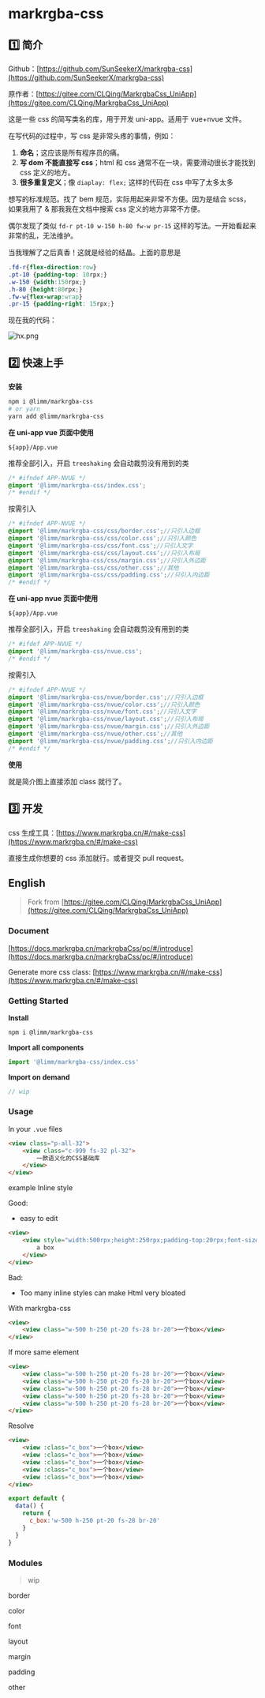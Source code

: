 # markrgba-css

## 1️⃣ 简介

Github：[https://github.com/SunSeekerX/markrgba-css](https://github.com/SunSeekerX/markrgba-css)

原作者：[https://gitee.com/CLQing/MarkrgbaCss_UniApp](https://gitee.com/CLQing/MarkrgbaCss_UniApp)



这是一些 css 的简写类名的库，用于开发 uni-app。适用于 vue+nvue 文件。

在写代码的过程中，写 css 是非常头疼的事情，例如：

1. **命名**；这应该是所有程序员的痛。
2. **写 dom 不能直接写 css**；html 和 css 通常不在一块，需要滑动很长才能找到 css 定义的地方。
3. **很多重复定义**；像 `diaplay: flex;`  这样的代码在 css 中写了太多太多

想写的标准规范。找了 bem 规范，实际用起来非常不方便。因为是结合 scss，如果我用了 & 那我我在文档中搜索 css 定义的地方非常不方便。

偶尔发现了类似 `fd-r pt-10 w-150 h-80 fw-w pr-15` 这样的写法。一开始看起来非常的乱，无法维护。

当我理解了之后真香！这就是经验的结晶。上面的意思是

```scss
.fd-r{flex-direction:row}
.pt-10 {padding-top: 10rpx;}
.w-150 {width:150rpx;}
.h-80 {height:80rpx;}
.fw-w{flex-wrap:wrap}
.pr-15 {padding-right: 15rpx;}
```

现在我的代码：

![hx.png](./assets/hx.png)





## 2️⃣ 快速上手

**安装**

```bash
npm i @limm/markrgba-css
# or yarn
yarn add @limm/markrgba-css
```



**在 uni-app vue 页面中使用**

`${app}/App.vue`

推荐全部引入，开启 `treeshaking` 会自动裁剪没有用到的类

```scss
/* #ifndef APP-NVUE */
@import '@limm/markrgba-css/index.css';
/* #endif */
```

按需引入

```scss
/* #ifndef APP-NVUE */
@import '@limm/markrgba-css/css/border.css';//只引入边框
@import '@limm/markrgba-css/css/color.css';//只引入颜色
@import '@limm/markrgba-css/css/font.css';//只引入文字
@import '@limm/markrgba-css/css/layout.css';//只引入布局
@import '@limm/markrgba-css/css/margin.css';//只引入外边距
@import '@limm/markrgba-css/css/other.css';//其他
@import '@limm/markrgba-css/css/padding.css';//只引入内边距
/* #endif */
```



**在 uni-app nvue 页面中使用**

`${app}/App.vue`

推荐全部引入，开启 `treeshaking` 会自动裁剪没有用到的类

```scss
/* #ifdef APP-NVUE */
@import '@limm/markrgba-css/nvue.css';
/* #endif */
```

按需引入

```scss
/* #ifndef APP-NVUE */
@import '@limm/markrgba-css/nvue/border.css';//只引入边框
@import '@limm/markrgba-css/nvue/color.css';//只引入颜色
@import '@limm/markrgba-css/nvue/font.css';//只引入文字
@import '@limm/markrgba-css/nvue/layout.css';//只引入布局
@import '@limm/markrgba-css/nvue/margin.css';//只引入外边距
@import '@limm/markrgba-css/nvue/other.css';//其他
@import '@limm/markrgba-css/nvue/padding.css';//只引入内边距
/* #endif */
```



**使用**

就是简介图上直接添加 class 就行了。



## 3️⃣ 开发

css 生成工具：[https://www.markrgba.cn/#/make-css](https://www.markrgba.cn/#/make-css)

直接生成你想要的 css 添加就行。或者提交 pull request。



## English

> Fork from [https://gitee.com/CLQing/MarkrgbaCss_UniApp](https://gitee.com/CLQing/MarkrgbaCss_UniApp)

### Document

[https://docs.markrgba.cn/markrgbaCss/pc/#/introduce](https://docs.markrgba.cn/markrgbaCss/pc/#/introduce)

Generate more css class: [https://www.markrgba.cn/#/make-css](https://www.markrgba.cn/#/make-css)



### Getting Started

**Install**

```bash
npm i @limm/markrgba-css
```



**Import all components**

```javascript
import '@limm/markrgba-css/index.css'
```



**Import on demand**

```javascript
// wip
```



### Usage

In your `.vue`  files

```html
<view class="p-all-32">
    <view class="c-999 fs-32 pl-32">
        一款语义化的CSS基础库
    </view>
</view>
```



example Inline style

Good:

- easy to edit

```html
<view>
    <view style="width:500rpx;height:250rpx;padding-top:20rpx;font-size:28rpx border-radius:20rpx">
        a box
    </view>
</view>
```

Bad:

- Too many inline styles can make Html very bloated



With markrgba-css

```html
<view>
	<view class="w-500 h-250 pt-20 fs-28 br-20">一个box</view>
</view>
```

If more same element

```html
<view>
    <view class="w-500 h-250 pt-20 fs-28 br-20">一个box</view>
    <view class="w-500 h-250 pt-20 fs-28 br-20">一个box</view>
    <view class="w-500 h-250 pt-20 fs-28 br-20">一个box</view>
    <view class="w-500 h-250 pt-20 fs-28 br-20">一个box</view>
    <view class="w-500 h-250 pt-20 fs-28 br-20">一个box</view>
</view>
```

Resolve

```html
<view>
    <view :class="c_box">一个box</view>
    <view :class="c_box">一个box</view>
    <view :class="c_box">一个box</view>
    <view :class="c_box">一个box</view>
    <view :class="c_box">一个box</view>
</view>
```

```javascript
export default {
  data() {
    return {
      c_box:'w-500 h-250 pt-20 fs-28 br-20'
    }
  }
}
```



### Modules

> wip

border

color

font

layout

margin

padding

other

